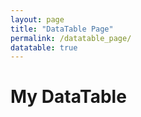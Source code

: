 ```yaml
---
layout: page
title: "DataTable Page"
permalink: /datatable_page/
datatable: true
---
```


<h1>My DataTable</h1>

<!-- Table Structure -->
<table id="example" class="display">
  <thead>
    <!-- The headers will be populated dynamically -->
  </thead>
  <tbody>
    <!-- Data will be loaded dynamically from CSV -->
  </tbody>
</table>

<!-- jQuery and DataTables CSS & JS -->
<script src="https://code.jquery.com/jquery-1.12.4.min.js" integrity="sha256-ZosEbRLbNQzLpnKIkEdrPv7lOy9C27hHQ+Xp8a4MxAQ=" crossorigin="anonymous"></script>
<link rel="stylesheet" type="text/css" href="https://cdn.datatables.net/v/dt/dt-1.12.1/fc-4.1.0/fh-3.2.4/datatables.min.css"/>
<script type="text/javascript" src="https://cdn.datatables.net/v/dt/dt-1.12.1/fc-4.1.0/fh-3.2.4/datatables.min.js"></script>

<!-- CSV Parsing Library (PapaParse) -->
<script src="https://cdnjs.cloudflare.com/ajax/libs/PapaParse/5.3.0/papaparse.min.js"></script>

<!-- DataTable Initialization Script -->
<script>
  $(document).ready(function() {
    // Load CSV data and initialize DataTable
    Papa.parse("assets/test.csv", {
      complete: function(results) {
        var tableData = results.data;
        
        // Get column headers from the first row of the CSV
        var columnHeaders = tableData[0];
        
        // Dynamically build the table headers
        var thead = $('#example thead');
        var headerRow = $('<tr>');
        columnHeaders.forEach(function(header) {
          headerRow.append('<th>' + header + '</th>');
        });
        thead.append(headerRow);

        // Remove the first row from tableData (which is the header row)
        tableData.shift();

        // Initialize DataTable with dynamic data
        var table = $('#example').DataTable();
        
        // Clear any pre-existing data
        table.clear();

        // Add data from CSV to the table
        table.rows.add(tableData).draw();
      }
    });
    
    // Initialize DataTable
    $('#example').DataTable();
  });
</script>
